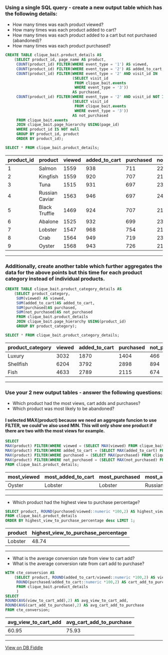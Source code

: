 ### Using a single SQL query - create a new output table which has the following details:
- How many times was each product viewed?
- How many times was each product added to cart?
- How many times was each product added to a cart but not purchased (abandoned)?
- How many times was each product purchased?
```sql
CREATE TABLE clique_bait.product_details AS
    (SELECT product_id, page_name AS product,
     COUNT(product_id) FILTER(WHERE event_type = '1') AS viewed,
     COUNT(product_id) FILTER(WHERE event_type = '2') AS added_to_cart,
     COUNT(product_id) FILTER(WHERE event_type = '2' AND visit_id IN
                              (SELECT visit_id
                               FROM clique_bait.events
                               WHERE event_type = '3'))
                              AS purchased,
     COUNT(product_id) FILTER(WHERE event_type = '2' AND visit_id NOT IN
                              (SELECT visit_id
                               FROM clique_bait.events
                               WHERE event_type = '3'))
                              AS not_purchased
     FROM clique_bait.events
     JOIN clique_bait.page_hierarchy USING(page_id)
     WHERE product_id IS NOT null
     GROUP BY product_id, product
     ORDER BY product_id);
```
```sql 
SELECT * FROM clique_bait.product_details;
```
| product_id | product        | viewed | added_to_cart | purchased | not_purchased |
| ---------- | -------------- | ------ | ------------- | --------- | ------------- |
| 1          | Salmon         | 1559   | 938           | 711       | 227           |
| 2          | Kingfish       | 1559   | 920           | 707       | 213           |
| 3          | Tuna           | 1515   | 931           | 697       | 234           |
| 4          | Russian Caviar | 1563   | 946           | 697       | 249           |
| 5          | Black Truffle  | 1469   | 924           | 707       | 217           |
| 6          | Abalone        | 1525   | 932           | 699       | 233           |
| 7          | Lobster        | 1547   | 968           | 754       | 214           |
| 8          | Crab           | 1564   | 949           | 719       | 230           |
| 9          | Oyster         | 1568   | 943           | 726       | 217           |

---
### Additionally, create another table which further aggregates the data for the above points but this time for each product category instead of individual products.
```sql
CREATE TABLE clique_bait.product_category_details AS
    (SELECT product_category, 
     SUM(viewed) AS viewed, 
     SUM(added_to_cart)AS added_to_cart,
     SUM(purchased)AS purchased,
     SUM(not_purchased)AS not_purchased
     FROM clique_bait.product_details
     JOIN clique_bait.page_hierarchy USING(product_id)
     GROUP BY product_category);
```
```sql 
SELECT * FROM clique_bait.product_category_details;
```
| product_category | viewed | added_to_cart | purchased | not_purchased |
| ---------------- | ------ | ------------- | --------- | ------------- |
| Luxury           | 3032   | 1870          | 1404      | 466           |
| Shellfish        | 6204   | 3792          | 2898      | 894           |
| Fish             | 4633   | 2789          | 2115      | 674           |

---
### Use your 2 new output tables - answer the following questions:
- Which product had the most views, cart adds and purchases?
- Which product was most likely to be abandoned?
#### I selected MAX(product) because we need an aggregate funcion to use FILTER, we could've also used MIN. This will only show one product if there are two with the most views for example.
```sql
SELECT 
MAX(product) FILTER(WHERE viewed = (SELECT MAX(viewed) FROM clique_bait.product_details)) AS most_viewed, 
MAX(product) FILTER(WHERE added_to_cart = (SELECT MAX(added_to_cart) FROM clique_bait.product_details)) AS most_added_to_cart,
MAX(product) FILTER(WHERE purchased = (SELECT MAX(purchased) FROM clique_bait.product_details)) AS most_purchased,
MAX(product) FILTER(WHERE not_purchased = (SELECT MAX(not_purchased) FROM clique_bait.product_details)) AS most_abandoned
FROM clique_bait.product_details;
```
| most_viewed | most_added_to_cart | most_purchased | most_abandoned |
| ----------- | ------------------ | -------------- | -------------- |
| Oyster      | Lobster            | Lobster        | Russian Caviar |

---
- Which product had the highest view to purchase percentage?
```sql
SELECT product, ROUND(purchased/viewed::numeric *100,2) AS highest_view_to_purchase_percentage
FROM clique_bait.product_details
ORDER BY highest_view_to_purchase_percentage desc LIMIT 1;
```
| product | highest_view_to_purchase_percentage |
| ------- | ----------------------------------- |
| Lobster | 48.74                               |

---
- What is the average conversion rate from view to cart add?
- What is the average conversion rate from cart add to purchase?
```sql
WITH cte_conversion AS
    (SELECT product, ROUND(added_to_cart/viewed::numeric *100,2) AS view_to_cart_add,
     ROUND(purchased/added_to_cart::numeric *100,2) AS cart_add_to_purchase
     FROM clique_bait.product_details
     )
SELECT 
ROUND(AVG(view_to_cart_add),2) AS avg_view_to_cart_add, 
ROUND(AVG(cart_add_to_purchase),2) AS avg_cart_add_to_purchase
FROM cte_conversion;
```
| avg_view_to_cart_add | avg_cart_add_to_purchase |
| -------------------- | ------------------------ |
| 60.95                | 75.93                    |

---

[View on DB Fiddle](https://www.db-fiddle.com/f/jmnwogTsUE8hGqkZv9H7E8/17)
